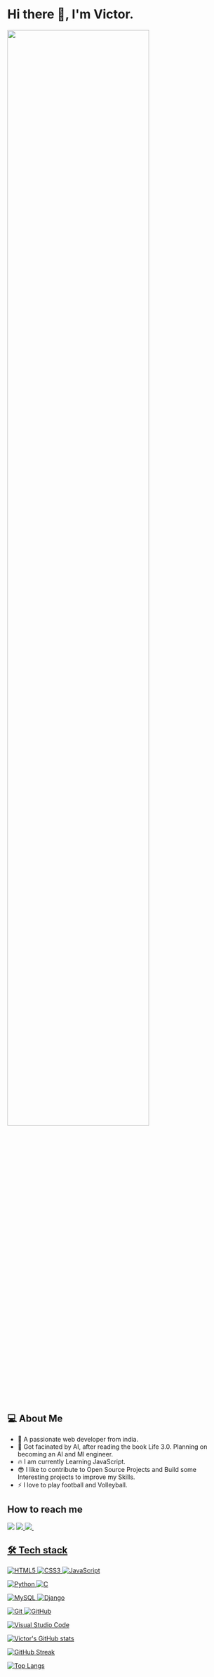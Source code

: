 

<!--
**victorchrollo14/victorchrollo14** is a ✨ _special_ ✨ repository because its `README.md` (this file) appears on your GitHub profile.

Here are some ideas to get you started:

- 🔭 I’m currently working on ...
- 🌱 I’m currently learning ...
- 👯 I’m looking to collaborate on ...
- 🤔 I’m looking for help with ...
- 💬 Ask me about ...
- 📫 How to reach me: ...
- 😄 Pronouns: ...
- ⚡ Fun fact: ...
-->

# Hi there 👋, I'm Victor.
<img src = "https://user-images.githubusercontent.com/89346667/213910562-d52de20d-03ab-4d52-a1f4-fee55764287f.jpeg" style="height:80%;width:80%">


## 💻 About Me

* 🔭 A passionate web developer from india.
* 🤖 Got facinated by AI, after reading the book Life 3.0. Planning on becoming an AI and Ml engineer.
* 🔥 I am currently Learning JavaScript.
* 😎 I like to contribute to Open Source Projects and Build some Interesting 
   projects to improve my Skills.
* ⚡ I love to play football and Volleyball.

## How to reach me
<a href="https://twitter.com/chrollo1402"><img src="https://img.shields.io/badge/Twitter-1DA1F2?style=for-the-badge&logo=twitter&logoColor=white" ></a> 
<a href="https://www.linkedin.com/in/victor-immanuel-81363a216/"> <img src="https://img.shields.io/badge/LinkedIn-0077B5?style=for-the-badge&logo=linkedin&logoColor=white"> </a> 
<a href="mailto:victor20030214@gmail.com"> <img src = "https://img.shields.io/badge/Gmail-D14836?style=for-the-badge&logo=gmail&logoColor=white"> <img>


## 🛠 Tech stack
![HTML5](https://img.shields.io/badge/html5-%23E34F26.svg?style=for-the-badge&logo=html5&logoColor=white) 
![CSS3](https://img.shields.io/badge/css3-%231572B6.svg?style=for-the-badge&logo=css3&logoColor=white)
![JavaScript](https://img.shields.io/badge/javascript-%23323330.svg?style=for-the-badge&logo=javascript&logoColor=%23F7DF1E)


![Python](https://img.shields.io/badge/python-3670A0?style=for-the-badge&logo=python&logoColor=ffdd54) 
![C](https://img.shields.io/badge/c-%2300599C.svg?style=for-the-badge&logo=c&logoColor=white)

![MySQL](https://img.shields.io/badge/mysql-%2300f.svg?style=for-the-badge&logo=mysql&logoColor=white)
![Django](https://img.shields.io/badge/django-%23092E20.svg?style=for-the-badge&logo=django&logoColor=white)

![Git](https://img.shields.io/badge/git-%23F05033.svg?style=for-the-badge&logo=git&logoColor=white)
![GitHub](https://img.shields.io/badge/github-%23121011.svg?style=for-the-badge&logo=github&logoColor=white)

![Visual Studio Code](https://img.shields.io/badge/Visual%20Studio%20Code-0078d7.svg?style=for-the-badge&logo=visual-studio-code&logoColor=white)

![Victor's GitHub stats](https://github-readme-stats-sigma-five.vercel.app/api?username=victorchrollo14&show_icons=true&theme=tokyonight)     

[![GitHub Streak](https://streak-stats.demolab.com/?user=victorchrollo14&theme=tokyonight)](https://git.io/streak-stats)&nbsp;

[![Top Langs](https://github-readme-stats-sigma-five.vercel.app/api/top-langs/?username=victorchrollo14&theme=tokyonight)](https://github.com/anuraghazra/github-readme-stats)

